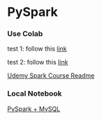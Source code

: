 # PySpark

### Use Colab

test 1: follow this [link](https://colab.research.google.com/github/asifahmed90/pyspark-ML-in-Colab/blob/master/PySpark_Regression_Analysis.ipynb)

test 2: follow this [link](https://towardsdatascience.com/3-methods-for-parallelization-in-spark-6a1a4333b473)

[Udemy Spark Course Readme](https://github.com/dongzhang84/PySpark/tree/master/Spark_Course)


### Local Notebook

[PySpark + MySQL](https://github.com/dongzhang84/PySpark/blob/master/PySpark%2BMySQL_beginning.ipynb)
